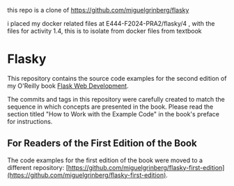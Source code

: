 this repo is a clone of https://github.com/miguelgrinberg/flasky 

i placed my docker related files at E444-F2024-PRA2/flasky/4 , with the files for activity 1.4, 
this is to isolate from docker files from textbook

Flasky
======

This repository contains the source code examples for the second edition of my O'Reilly book [Flask Web Development](http://www.flaskbook.com).

The commits and tags in this repository were carefully created to match the sequence in which concepts are presented in the book. Please read the section titled "How to Work with the Example Code" in the book's preface for instructions.

For Readers of the First Edition of the Book
--------------------------------------------

The code examples for the first edition of the book were moved to a different repository: [https://github.com/miguelgrinberg/flasky-first-edition](https://github.com/miguelgrinberg/flasky-first-edition).
